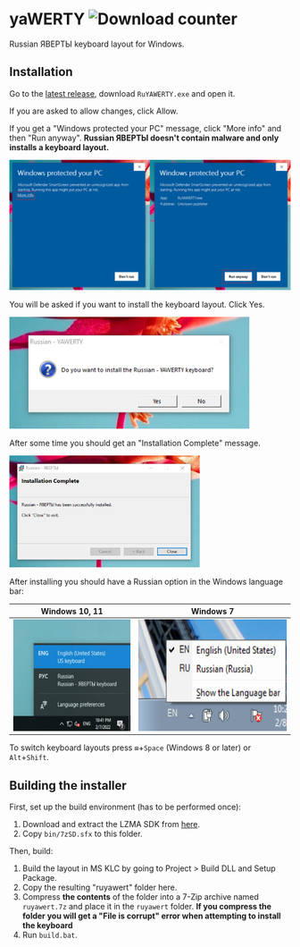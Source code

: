 # yaWERTY ![Download counter](https://img.shields.io/github/downloads/githubcatw/yaWERTY/latest/total?color=%23aaaaa&label=downloads)
Russian ЯВЕРТЫ keyboard layout for Windows.
 
## Installation
Go to the [latest release](https://github.com/githubcatw/yaWERTY/releases/latest), download `RuYAWERTY.exe` and open it.

If you are asked to allow changes, click Allow.

If you get a "Windows protected your PC" message, click "More info" and then "Run anyway". **Russian ЯВЕРТЫ doesn't contain malware and only installs a keyboard layout.**

<img src="img/smartscreen.png" width="auto">

You will be asked if you want to install the keyboard layout. Click Yes.

<img src="img/setup_1.png" width="auto" height="200">

After some time you should get an "Installation Complete" message.

<img src="img/setup_2.png" width="auto" height="200">

After installing you should have a Russian option in the Windows language bar:

| Windows 10, 11  | Windows 7   |
| ----------- | ----------- |
| <img src="img/w10_language_bar.png" width="auto" height="200"/> | <img src="img/w7_language_bar.png" width="auto" height="200"/> |


To switch keyboard layouts press `⊞`+`Space` (Windows 8 or later) or `Alt`+`Shift`.

## Building the installer
First, set up the build environment (has to be performed once):
1. Download and extract the LZMA SDK from [here](https://www.7-zip.org/a/lzma1900.7z).
2. Copy `bin/7zSD.sfx` to this folder.

Then, build:
1. Build the layout in MS KLC by going to Project > Build DLL and Setup Package.
2. Copy the resulting "ruyawert" folder here.
3. Compress **the contents** of the folder into a 7-Zip archive named `ruyawert.7z` and place it in the `ruyawert` folder. **If you compress the folder you will get a "File is corrupt" error when attempting to install the keyboard**
4. Run `build.bat`.
